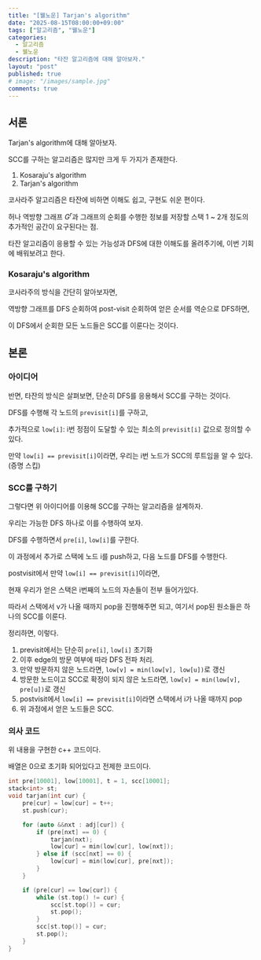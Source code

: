 ```yaml
---
title: "[웰노운] Tarjan's algorithm"
date: "2025-08-15T08:00:00+09:00"
tags: ["알고리즘", "웰노운"]
categories:
  - 알고리즘
  - 웰노운
description: "타잔 알고리즘에 대해 알아보자."
layout: "post"
published: true
# image: "/images/sample.jpg"
comments: true
---
```


## 서론
Tarjan's algorithm에 대해 알아보자.

SCC를 구하는 알고리즘은 많지만 크게 두 가지가 존재한다.

1. Kosaraju's algorithm
2. Tarjan's algorithm

코사라주 알고리즘은 타잔에 비하면 이해도 쉽고, 구현도 쉬운 편이다.

허나 역방향 그래프 $G^r$과 그래프의 순회를 수행한 정보를 저장할 스택 1 ~ 2개 정도의 추가적인 공간이 요구된다는 점.

타잔 알고리즘이 응용할 수 있는 가능성과 DFS에 대한 이해도를 올려주기에, 이번 기회에 배워보려고 한다.

### Kosaraju's algorithm
코사라주의 방식을 간단히 알아보자면,

역방향 그래프를 DFS 순회하여 post-visit 순회하여 얻은 순서를 역순으로 DFS하면,

이 DFS에서 순회한 모든 노드들은 SCC를 이룬다는 것이다.

## 본론
### 아이디어
반면, 타잔의 방식은 살펴보면, 단순히 DFS를 응용해서 SCC를 구하는 것이다.

DFS를 수행해 각 노드의 `previsit[i]`를 구하고,

추가적으로 `low[i]`: i번 정점이 도달할 수 있는 최소의 `previsit[i]` 값으로 정의할 수 있다.

만약 `low[i] == previsit[i]`이라면, 우리는 i번 노드가 SCC의 루트임을 알 수 있다. (증명 스킵)

### SCC를 구하기
그렇다면 위 아이디어를 이용해 SCC를 구하는 알고리즘을 설계하자.

우리는 가능한 DFS 하나로 이를 수행하여 보자.

DFS를 수행하면서 `pre[i]`, `low[i]`를 구한다.

이 과정에서 추가로 스택에 노드 i를 push하고, 다음 노드를 DFS를 수행한다.

postvisit에서 만약 `low[i] == previsit[i]`이라면,

현재 우리가 얻은 스택은 i번째의 노드의 자손들이 전부 들어가있다.

따라서 스택에서 v가 나올 때까지 pop을 진행해주면 되고, 여기서 pop된 원소들은 하나의 SCC를 이룬다.

정리하면, 이렇다.

1. previsit에서는 단순히 `pre[i]`, `low[i]` 초기화
2. 이후 edge의 방문 여부에 따라 DFS 전파 처리.
3. 만약 방문하지 않은 노드라면, `low[v] = min(low[v], low[u])`로 갱신
4. 방문한 노드이고 SCC로 확정이 되지 않은 노드라면, `low[v] = min(low[v], pre[u])`로 갱신
5. postvisit에서 `low[i] == previsit[i]`이라면 스택에서 i가 나올 때까지 pop
6. 위 과정에서 얻은 노드들은 SCC.

### 의사 코드
위 내용을 구현한 c++ 코드이다.

배열은 0으로 초기화 되어있다고 전제한 코드이다.

```c++
int pre[10001], low[10001], t = 1, scc[10001];
stack<int> st;
void tarjan(int cur) {
    pre[cur] = low[cur] = t++;
    st.push(cur);

    for (auto &&nxt : adj[cur]) {
        if (pre[nxt] == 0) {
            tarjan(nxt);
            low[cur] = min(low[cur], low[nxt]);
        } else if (scc[nxt] == 0) {
            low[cur] = min(low[cur], pre[nxt]);
        }
    }

    if (pre[cur] == low[cur]) {
        while (st.top() != cur) {
            scc[st.top()] = cur;
            st.pop();
        }
        scc[st.top()] = cur;
        st.pop();
    }
}
```
